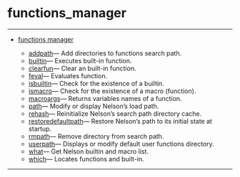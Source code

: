 <!DOCTYPE html PUBLIC "-//W3C//DTD XHTML 1.0 Strict//EN"
"http://www.w3.org/TR/xhtml1/DTD/xhtml1-strict.dtd">
<head>
<html xmlns = "http://www.w3.org/1999/xhtml">
<meta name="generator" content=
"HTML Generated by Nelson"/>
<title>functions_manager</title>
</head>

<body>
<body>
<h1 class = "refname">functions_manager</h1>
<hr/>

<div>
<ul>
<li><a href = "chapter_functions_manager.md" class = "chapter">functions manager</a></li>
<ul class = "list-chapter">
<li><a href = addpath.md class = "refentry">addpath</a>&mdash; <span class = "refentry-description">Add directories to functions search path.</span></li>
<li><a href = builtin.md class = "refentry">builtin</a>&mdash; <span class = "refentry-description">Executes built-in function.</span></li>
<li><a href = clearfun.md class = "refentry">clearfun</a>&mdash; <span class = "refentry-description">Clear an built-in function.</span></li>
<li><a href = feval.md class = "refentry">feval</a>&mdash; <span class = "refentry-description">Evaluates function.</span></li>
<li><a href = isbuiltin.md class = "refentry">isbuiltin</a>&mdash; <span class = "refentry-description">Check for the existence of a builtin.</span></li>
<li><a href = ismacro.md class = "refentry">ismacro</a>&mdash; <span class = "refentry-description">Check for the existence of a macro (function).</span></li>
<li><a href = macroargs.md class = "refentry">macroargs</a>&mdash; <span class = "refentry-description">Returns variables names of a function.</span></li>
<li><a href = path.md class = "refentry">path</a>&mdash; <span class = "refentry-description">Modify or display Nelson’s load path.</span></li>
<li><a href = rehash.md class = "refentry">rehash</a>&mdash; <span class = "refentry-description">Reinitialize Nelson’s search path directory cache.</span></li>
<li><a href = restoredefaultpath.md class = "refentry">restoredefaultpath</a>&mdash; <span class = "refentry-description">Restore Nelson’s path to its initial state at startup.</span></li>
<li><a href = rmpath.md class = "refentry">rmpath</a>&mdash; <span class = "refentry-description">Remove directory from search path.</span></li>
<li><a href = userpath.md class = "refentry">userpath</a>&mdash; <span class = "refentry-description">Displays or modify default user functions directory.</span></li>
<li><a href = what.md class = "refentry">what</a>&mdash; <span class = "refentry-description">Get Nelson builtin and macro list.</span></li>
<li><a href = which.md class = "refentry">which</a>&mdash; <span class = "refentry-description">Locates functions and built-in.</span></li>
</ul>
</ul>
</div>
<hr/>

</body>
</html>

